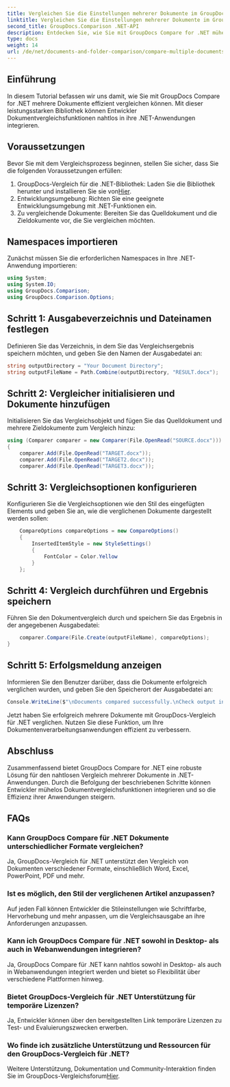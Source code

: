```yaml
---
title: Vergleichen Sie die Einstellungen mehrerer Dokumente im GroupDocs-Vergleich für .NET
linktitle: Vergleichen Sie die Einstellungen mehrerer Dokumente im GroupDocs-Vergleich für .NET
second_title: GroupDocs.Comparison .NET-API
description: Entdecken Sie, wie Sie mit GroupDocs Compare for .NET mühelos mehrere Dokumente vergleichen können. Befolgen Sie unsere Schritt-für-Schritt-Anleitung für eine reibungslose Dokumentenverarbeitung.
type: docs
weight: 14
url: /de/net/documents-and-folder-comparison/compare-multiple-documents-settings-dotnet/
---
```

## Einführung
In diesem Tutorial befassen wir uns damit, wie Sie mit GroupDocs Compare for .NET mehrere Dokumente effizient vergleichen können. Mit dieser leistungsstarken Bibliothek können Entwickler Dokumentvergleichsfunktionen nahtlos in ihre .NET-Anwendungen integrieren.
## Voraussetzungen
Bevor Sie mit dem Vergleichsprozess beginnen, stellen Sie sicher, dass Sie die folgenden Voraussetzungen erfüllen:
1.  GroupDocs-Vergleich für die .NET-Bibliothek: Laden Sie die Bibliothek herunter und installieren Sie sie von[Hier](https://releases.groupdocs.com/comparison/net/).
2. Entwicklungsumgebung: Richten Sie eine geeignete Entwicklungsumgebung mit .NET-Funktionen ein.
3. Zu vergleichende Dokumente: Bereiten Sie das Quelldokument und die Zieldokumente vor, die Sie vergleichen möchten.

## Namespaces importieren
Zunächst müssen Sie die erforderlichen Namespaces in Ihre .NET-Anwendung importieren:
```csharp
using System;
using System.IO;
using GroupDocs.Comparison;
using GroupDocs.Comparison.Options;
```
## Schritt 1: Ausgabeverzeichnis und Dateinamen festlegen
Definieren Sie das Verzeichnis, in dem Sie das Vergleichsergebnis speichern möchten, und geben Sie den Namen der Ausgabedatei an:
```csharp
string outputDirectory = "Your Document Directory";
string outputFileName = Path.Combine(outputDirectory, "RESULT.docx");
```
## Schritt 2: Vergleicher initialisieren und Dokumente hinzufügen
Initialisieren Sie das Vergleichsobjekt und fügen Sie das Quelldokument und mehrere Zieldokumente zum Vergleich hinzu:
```csharp
using (Comparer comparer = new Comparer(File.OpenRead("SOURCE.docx")))
{
    comparer.Add(File.OpenRead("TARGET.docx"));
    comparer.Add(File.OpenRead("TARGET2.docx"));
    comparer.Add(File.OpenRead("TARGET3.docx"));
```
## Schritt 3: Vergleichsoptionen konfigurieren
Konfigurieren Sie die Vergleichsoptionen wie den Stil des eingefügten Elements und geben Sie an, wie die verglichenen Dokumente dargestellt werden sollen:
```csharp
    CompareOptions compareOptions = new CompareOptions()
    {
        InsertedItemStyle = new StyleSettings()
        {
            FontColor = Color.Yellow
        }
    };
```
## Schritt 4: Vergleich durchführen und Ergebnis speichern
Führen Sie den Dokumentvergleich durch und speichern Sie das Ergebnis in der angegebenen Ausgabedatei:
```csharp
    comparer.Compare(File.Create(outputFileName), compareOptions);
}
```
## Schritt 5: Erfolgsmeldung anzeigen
Informieren Sie den Benutzer darüber, dass die Dokumente erfolgreich verglichen wurden, und geben Sie den Speicherort der Ausgabedatei an:
```csharp
Console.WriteLine($"\nDocuments compared successfully.\nCheck output in {outputDirectory}.");
```
Jetzt haben Sie erfolgreich mehrere Dokumente mit GroupDocs-Vergleich für .NET verglichen. Nutzen Sie diese Funktion, um Ihre Dokumentenverarbeitungsanwendungen effizient zu verbessern.

## Abschluss
Zusammenfassend bietet GroupDocs Compare for .NET eine robuste Lösung für den nahtlosen Vergleich mehrerer Dokumente in .NET-Anwendungen. Durch die Befolgung der beschriebenen Schritte können Entwickler mühelos Dokumentvergleichsfunktionen integrieren und so die Effizienz ihrer Anwendungen steigern.
## FAQs
### Kann GroupDocs Compare für .NET Dokumente unterschiedlicher Formate vergleichen?
Ja, GroupDocs-Vergleich für .NET unterstützt den Vergleich von Dokumenten verschiedener Formate, einschließlich Word, Excel, PowerPoint, PDF und mehr.
### Ist es möglich, den Stil der verglichenen Artikel anzupassen?
Auf jeden Fall können Entwickler die Stileinstellungen wie Schriftfarbe, Hervorhebung und mehr anpassen, um die Vergleichsausgabe an ihre Anforderungen anzupassen.
### Kann ich GroupDocs Compare für .NET sowohl in Desktop- als auch in Webanwendungen integrieren?
Ja, GroupDocs Compare für .NET kann nahtlos sowohl in Desktop- als auch in Webanwendungen integriert werden und bietet so Flexibilität über verschiedene Plattformen hinweg.
### Bietet GroupDocs-Vergleich für .NET Unterstützung für temporäre Lizenzen?
Ja, Entwickler können über den bereitgestellten Link temporäre Lizenzen zu Test- und Evaluierungszwecken erwerben.
### Wo finde ich zusätzliche Unterstützung und Ressourcen für den GroupDocs-Vergleich für .NET?
 Weitere Unterstützung, Dokumentation und Community-Interaktion finden Sie im GroupDocs-Vergleichsforum[Hier](https://forum.groupdocs.com/c/comparison/12).